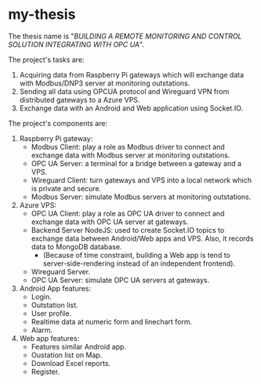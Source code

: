 # my-thesis
The thesis name is "*BUILDING A REMOTE MONITORING AND CONTROL SOLUTION INTEGRATING WITH OPC UA*".

The project's tasks are:
  1. Acquiring data from Raspberry Pi gateways which will exchange data with Modbus/DNP3 server at monitoring outstations.
  2. Sending all data using OPCUA protocol and Wireguard VPN from distributed gateways to a Azure VPS.
  3. Exchange data with an Android and Web application using Socket.IO.

The project's components are:
  1. Raspberry Pi gateway: 
     - Modbus Client: play a role as Modbus driver to connect and exchange data with Modbus server at monitoring outstations.
     - OPC UA Server: a terminal for a bridge between a gateway and a VPS.
     - Wireguard Client: turn gateways and VPS into a local network which is private and secure.
     - Modbus Server: simulate Modbus servers at monitoring outstations.
  2. Azure VPS:
     - OPC UA Client: play a role as OPC UA driver to connect and exchange data with OPC UA server at gateways.
     - Backend Server NodeJS: used to create Socket.IO topics to exchange data between Android/Web apps and VPS. Also, it records data to MongoDB database.
       - (Because of time constraint, building a Web app is tend to server-side-rendering instead of an independent frontend).
     - Wireguard Server.
     - OPC UA Server: simulate OPC UA servers at gateways.
  3. Android App features:
     - Login.
     - Outstation list.
     - User profile.
     - Realtime data at numeric form and linechart form.
     - Alarm.
  4. Web app features: 
     - Features similar Android app.
     - Oustation list on Map.
     - Download Excel reports.
     - Register.
